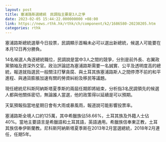 ```yaml
---
layout: post
title: 塞浦路斯選總統　民調指主要是3人之爭
date: 2023-02-05 15:44:22.000000000 +08:00
link: https://news.rthk.hk/rthk/ch/component/k2/1686580-20230205.htm
categories: rthk
---
```


塞浦路斯總統選舉今日投票，民調顯示首輪未必可以選出新總統，候選人可能要在本月12日再分勝負。

14名候選人角逐總統職位，民調說是當中3人之間的競爭，分別是前外長、右翼政黨領袖及資深外交官。政治評論認為塞浦路斯需要一名誠實、公平及透明度高的總統，報道就指選民一般關注打擊貪腐、與土耳其族塞浦路斯人之間停滯不前的和平進程、與通貨膨脹加速有關的勞資糾紛及移民等議題。

現任總統尼科斯阿納斯塔夏季斯的兩屆任期即將結束，分析指3名民調領先的候選人都與他關係密切，無論誰人當選，他的政策得以延續是可以預期。

天氣預報指當地星期日會有大雨或暴風雨，報道說可能影響投票率。

塞浦路斯全境人口約125萬，其中希臘族佔58.66%，土耳其族及外籍人士佔40%。當地主要語言是希臘語和土耳其語，英語通用。希臘族信奉東正教，土耳其族信奉伊斯蘭教。尼科斯阿納斯塔夏季斯在2013年2月當選總統，2018年2月連任，任期5年。
